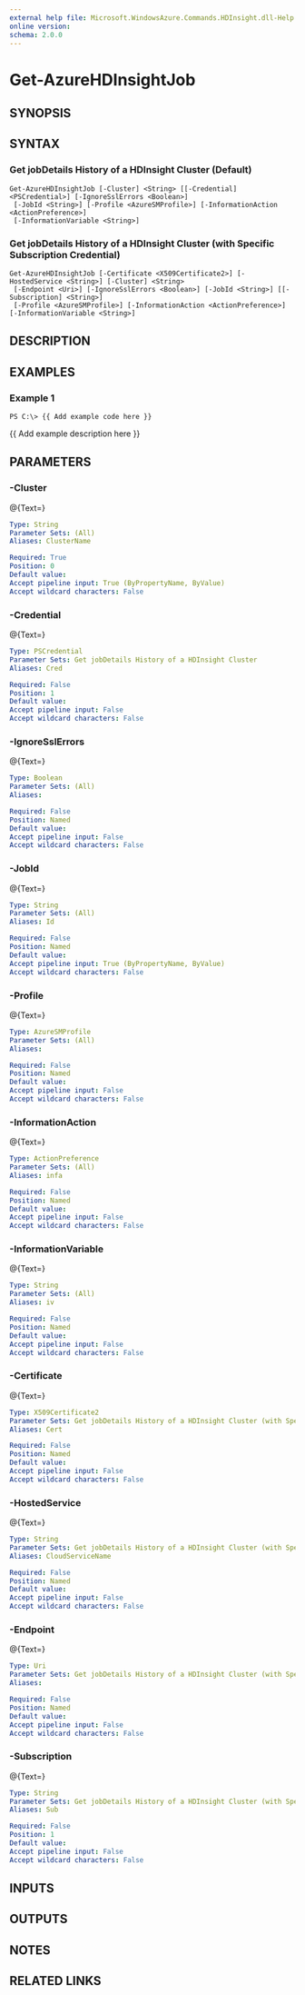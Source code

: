 ```yaml
---
external help file: Microsoft.WindowsAzure.Commands.HDInsight.dll-Help.xml
online version: 
schema: 2.0.0
---
```


# Get-AzureHDInsightJob
## SYNOPSIS

## SYNTAX

### Get jobDetails History of a HDInsight Cluster (Default)
```
Get-AzureHDInsightJob [-Cluster] <String> [[-Credential] <PSCredential>] [-IgnoreSslErrors <Boolean>]
 [-JobId <String>] [-Profile <AzureSMProfile>] [-InformationAction <ActionPreference>]
 [-InformationVariable <String>]
```

### Get jobDetails History of a HDInsight Cluster (with Specific Subscription Credential)
```
Get-AzureHDInsightJob [-Certificate <X509Certificate2>] [-HostedService <String>] [-Cluster] <String>
 [-Endpoint <Uri>] [-IgnoreSslErrors <Boolean>] [-JobId <String>] [[-Subscription] <String>]
 [-Profile <AzureSMProfile>] [-InformationAction <ActionPreference>] [-InformationVariable <String>]
```

## DESCRIPTION

## EXAMPLES

### Example 1
```
PS C:\> {{ Add example code here }}
```

{{ Add example description here }}

## PARAMETERS

### -Cluster
@{Text=}

```yaml
Type: String
Parameter Sets: (All)
Aliases: ClusterName

Required: True
Position: 0
Default value: 
Accept pipeline input: True (ByPropertyName, ByValue)
Accept wildcard characters: False
```

### -Credential
@{Text=}

```yaml
Type: PSCredential
Parameter Sets: Get jobDetails History of a HDInsight Cluster
Aliases: Cred

Required: False
Position: 1
Default value: 
Accept pipeline input: False
Accept wildcard characters: False
```

### -IgnoreSslErrors
@{Text=}

```yaml
Type: Boolean
Parameter Sets: (All)
Aliases: 

Required: False
Position: Named
Default value: 
Accept pipeline input: False
Accept wildcard characters: False
```

### -JobId
@{Text=}

```yaml
Type: String
Parameter Sets: (All)
Aliases: Id

Required: False
Position: Named
Default value: 
Accept pipeline input: True (ByPropertyName, ByValue)
Accept wildcard characters: False
```

### -Profile
@{Text=}

```yaml
Type: AzureSMProfile
Parameter Sets: (All)
Aliases: 

Required: False
Position: Named
Default value: 
Accept pipeline input: False
Accept wildcard characters: False
```

### -InformationAction
@{Text=}

```yaml
Type: ActionPreference
Parameter Sets: (All)
Aliases: infa

Required: False
Position: Named
Default value: 
Accept pipeline input: False
Accept wildcard characters: False
```

### -InformationVariable
@{Text=}

```yaml
Type: String
Parameter Sets: (All)
Aliases: iv

Required: False
Position: Named
Default value: 
Accept pipeline input: False
Accept wildcard characters: False
```

### -Certificate
@{Text=}

```yaml
Type: X509Certificate2
Parameter Sets: Get jobDetails History of a HDInsight Cluster (with Specific Subscription Credential)
Aliases: Cert

Required: False
Position: Named
Default value: 
Accept pipeline input: False
Accept wildcard characters: False
```

### -HostedService
@{Text=}

```yaml
Type: String
Parameter Sets: Get jobDetails History of a HDInsight Cluster (with Specific Subscription Credential)
Aliases: CloudServiceName

Required: False
Position: Named
Default value: 
Accept pipeline input: False
Accept wildcard characters: False
```

### -Endpoint
@{Text=}

```yaml
Type: Uri
Parameter Sets: Get jobDetails History of a HDInsight Cluster (with Specific Subscription Credential)
Aliases: 

Required: False
Position: Named
Default value: 
Accept pipeline input: False
Accept wildcard characters: False
```

### -Subscription
@{Text=}

```yaml
Type: String
Parameter Sets: Get jobDetails History of a HDInsight Cluster (with Specific Subscription Credential)
Aliases: Sub

Required: False
Position: 1
Default value: 
Accept pipeline input: False
Accept wildcard characters: False
```

## INPUTS

## OUTPUTS

## NOTES

## RELATED LINKS

